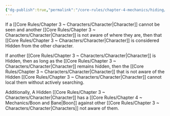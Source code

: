 ```yaml
---
{"dg-publish":true,"permalink":"/core-rules/chapter-4-mechanics/hiding/"}
---
```


If a [[Core Rules/Chapter 3 ~ Characters/Character\|Character]] cannot be seen and another [[Core Rules/Chapter 3 ~ Characters/Character\|Character]] is not aware of where they are, then that [[Core Rules/Chapter 3 ~ Characters/Character\|Character]] is considered Hidden from the other character.

If another [[Core Rules/Chapter 3 ~ Characters/Character\|Character]] is Hidden, then as long as the [[Core Rules/Chapter 3 ~ Characters/Character\|Character]] remains hidden, then the [[Core Rules/Chapter 3 ~ Characters/Character\|Character]] that is not aware of the Hidden [[Core Rules/Chapter 3 ~ Characters/Character\|Character]] cannot local them without actively searching.

Additionally, A Hidden [[Core Rules/Chapter 3 ~ Characters/Character\|Character]] has a [[Core Rules/Chapter 4 ~ Mechanics/Boon and Bane\|Boon]] against other [[Core Rules/Chapter 3 ~ Characters/Character\|Characters]] not aware of them.
